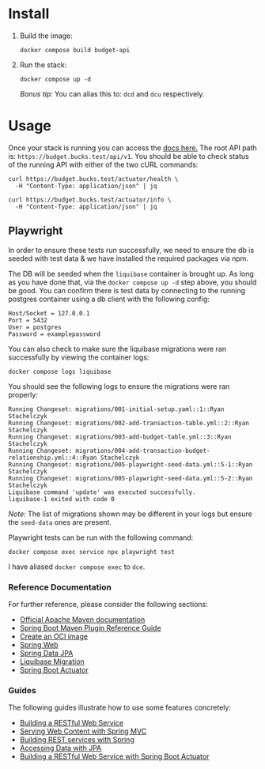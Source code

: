 # Install

[//]: # (1. Copy the following files into `ssl/`:)

[//]: # (  - nelnet-ca.cer)

[//]: # (  - paymentspring.test.chain.pem)

[//]: # (  - paymentspring.test.crt)

[//]: # (  - paymentspring.test.key)

[//]: # ()
[//]: # (   **This is only possible if you have previously installed the [nps repo]&#40;https://github.com/paymentspring/nps&#41; correctly**)

[//]: # (1. Add the following to your `/etc/hosts`:)

[//]: # (  - `budget.bucks.test`)

[//]: # ()
[//]: # (   On windows I typically add it to the WSL file system as well as the Windows file system found)

[//]: # (   at in this path: `C:\Windows\System32\drivers\etc`. *Note,* you will need to run the text editor)

[//]: # (   as an adminstrator for the changes to take effect.)
1. Build the image:
    ```shell
    docker compose build budget-api
    ```

[//]: # (   **Warning:** you should check your user ID &#40;if not on mac&#41; before running the build incase)

[//]: # (   your user is 1001 while mine is 1000 or other such cases. If your user is not 1000, you will)

[//]: # (   need to supply the `UID` build argument.)

[//]: # (1. Add environment variables to Shell RC file:)

[//]: # (   ```shell)

[//]: # (    export NPS_AWS_ACCESS_KEY=)

[//]: # (    export NPS_AWS_SECRET_KEY=)

[//]: # (    export GITHUB_TOKEN=)

[//]: # (    export GITHUB_USERNAME=)

[//]: # (    export LOCAL_DB_PASSWORD=Password123)

[//]: # (    export LOCAL_JDBC_URL=jdbc:sqlserver://mssql:1433;multiSubnetFailover=true;encrypt=false;)

[//]: # (    export LOCAL_DB_USERNAME=sa)

[//]: # (   ```)

2. Run the stack:
    ```shell
    docker compose up -d
    ```

   *Bonus tip:* You can alias this to: `dcd` and `dcu` respectively.

# Usage
Once your stack is running you can access the [docs here.](https://budget.bucks.test/swagger-ui/index.html)
The root API path is: `https://budget.bucks.test/api/v1`.
You should be able to check status of the running API with either of the two cURL commands:

```shell
curl https://budget.bucks.test/actuator/health \
  -H "Content-Type: application/json" | jq
```

```shell
curl https://budget.bucks.test/actuator/info \
  -H "Content-Type: application/json" | jq
```

## Playwright
In order to ensure these tests run successfully, we need to ensure the db is seeded with test data
& we have installed the required packages via npm.

The DB will be seeded when the `liquibase` container is brought up. As long as you have done
that, via the `docker compose up -d` step above, you should be good. You can confirm there is test
data by connecting to the running postgres container using a db client with the following config:

```
Host/Socket = 127.0.0.1
Port = 5432
User = postgres
Password = examplepassword
```

You can also check to make sure the liquibase migrations were ran successfully by viewing the
container logs:

```
docker compose logs liquibase
```

You should see the following logs to ensure the migrations were ran properly:
```
Running Changeset: migrations/001-initial-setup.yaml::1::Ryan Stachelczyk
Running Changeset: migrations/002-add-transaction-table.yml::2::Ryan Stachelczyk
Running Changeset: migrations/003-add-budget-table.yml::3::Ryan Stachelczyk
Running Changeset: migrations/004-add-transaction-budget-relationship.yml::4::Ryan Stachelczyk
Running Changeset: migrations/005-playwright-seed-data.yml::5-1::Ryan Stachelczyk
Running Changeset: migrations/005-playwright-seed-data.yml::5-2::Ryan Stachelczyk
Liquibase command 'update' was executed successfully.
liquibase-1 exited with code 0
```
*Note:* The list of migrations shown may be different in your logs but ensure the `seed-data` ones
are present.

Playwright tests can be run with the following command:
```shell
docker compose exec service npx playwright test
```

I have aliased `docker compose exec` to `dce`.

### Reference Documentation
For further reference, please consider the following sections:

* [Official Apache Maven documentation](https://maven.apache.org/guides/index.html)
* [Spring Boot Maven Plugin Reference Guide](https://docs.spring.io/spring-boot/docs/3.2.0/maven-plugin/reference/html/)
* [Create an OCI image](https://docs.spring.io/spring-boot/docs/3.2.0/maven-plugin/reference/html/#build-image)
* [Spring Web](https://docs.spring.io/spring-boot/docs/3.2.0/reference/htmlsingle/index.html#web)
* [Spring Data JPA](https://docs.spring.io/spring-boot/docs/3.2.0/reference/htmlsingle/index.html#data.sql.jpa-and-spring-data)
* [Liquibase Migration](https://docs.spring.io/spring-boot/docs/3.2.0/reference/htmlsingle/index.html#howto.data-initialization.migration-tool.liquibase)
* [Spring Boot Actuator](https://docs.spring.io/spring-boot/docs/3.2.0/reference/htmlsingle/index.html#actuator)

### Guides
The following guides illustrate how to use some features concretely:

* [Building a RESTful Web Service](https://spring.io/guides/gs/rest-service/)
* [Serving Web Content with Spring MVC](https://spring.io/guides/gs/serving-web-content/)
* [Building REST services with Spring](https://spring.io/guides/tutorials/rest/)
* [Accessing Data with JPA](https://spring.io/guides/gs/accessing-data-jpa/)
* [Building a RESTful Web Service with Spring Boot Actuator](https://spring.io/guides/gs/actuator-service/)

